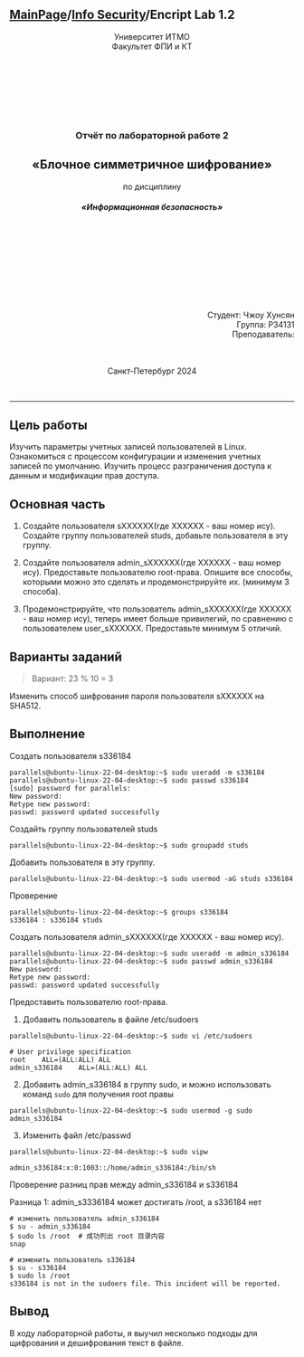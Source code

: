 <head>
  <script src="https://cdn.mathjax.org/mathjax/latest/MathJax.js?config=TeX-AMS-MML_HTMLorMML" type="text/javascript"></script>
  <script type="text/x-mathjax-config">
    MathJax.Hub.Config({
      tex2jax: {
      skipTags: ['script', 'noscript', 'style', 'textarea', 'pre'],
      inlineMath: [['$','$']]
      }
    });
  </script>
</head>

## [MainPage](../../../index.md)/[Info Security](../../README.md)/Encript Lab 1.2

<center>
<p>Университет ИТМО<br>Факультет ФПИ и КТ</p>
<br><br><br><br><br><br>
<h3>Отчёт по лабораторной работе 2</h3>
<h2>«Блочное симметричное шифрование»</h2>
по дисциплину
<h5>«Информационная безопасность»</h5>
</center>

<br><br><br><br><br><br><br><br>

<div align="right">Студент: Чжоу Хунсян</div>
<div align="right">Группа: P34131</div>
<div align="right">Преподаватель:</div>

<center>
<br><br>
<p>Санкт-Петербург 2024</p>
<br>
</center>

---

## Цель работы

Изучить параметры учетных записей пользователей в Linux. Ознакомиться с процессом конфигурации и изменения учетных записей по умолчанию. Изучить процесс разграничения доступа к данным и модификации прав доступа. 

## Основная часть

1. Создайте пользователя sXXXXXX(где XXXXXX - ваш номер ису). Создайте группу пользователей studs, добавьте пользователя в эту группу.

2. Создайте пользователя admin_sXXXXXX(где XXXXXX - ваш номер ису). Предоставьте пользователю root-права. Опишите все способы, которыми можно это сделать и продемонстрируйте их. (минимум 3 способа).

3. Продемонстрируйте, что пользователь admin_sXXXXXX(где XXXXXX - ваш номер ису), теперь имеет больше привилегий, по сравнению с пользователем user_sXXXXXX. Предоставьте минимум 5 отличий.

## Варианты заданий

> Вариант: 23 % 10 = 3

Изменить способ шифрования пароля пользователя sXXXXXX на SHA512.  

## Выполнение

Создать пользователя s336184

```
parallels@ubuntu-linux-22-04-desktop:~$ sudo useradd -m s336184
parallels@ubuntu-linux-22-04-desktop:~$ sudo passwd s336184
[sudo] password for parallels: 
New password: 
Retype new password: 
passwd: password updated successfully
```

Создайть группу пользователей studs

```
parallels@ubuntu-linux-22-04-desktop:~$ sudo groupadd studs
```

Добавить пользователя в эту группу.

```
parallels@ubuntu-linux-22-04-desktop:~$ sudo usermod -aG studs s336184
```

Проверение

```
parallels@ubuntu-linux-22-04-desktop:~$ groups s336184
s336184 : s336184 studs
```

Создать пользователя admin_sXXXXXX(где XXXXXX - ваш номер ису).

```
parallels@ubuntu-linux-22-04-desktop:~$ sudo useradd -m admin_s336184
parallels@ubuntu-linux-22-04-desktop:~$ sudo passwd admin_s336184 
New password: 
Retype new password: 
passwd: password updated successfully
```

Предоставить пользователю root-права.

1. Добавить пользователь в файле /etc/sudoers
```
parallels@ubuntu-linux-22-04-desktop:~$ sudo vi /etc/sudoers
```

```
# User privilege specification
root    ALL=(ALL:ALL) ALL
admin_s336184    ALL=(ALL:ALL) ALL
```

2. Добавить admin_s336184 в группу sudo, и можно использовать команд `sudo` для получения root правы
```
parallels@ubuntu-linux-22-04-desktop:~$ sudo usermod -g sudo admin_s336184
```

3. Изменить файл /etc/passwd

```
parallels@ubuntu-linux-22-04-desktop:~$ sudo vipw
```

```
admin_s336184:x:0:1003::/home/admin_s336184:/bin/sh
```

Проверение разниц прав между admin_s336184 и s336184

Разница 1: admin_s3336184 может достигать /root, а s336184 нет

```
# изменить пользователь admin_s336184
$ su - admin_s336184
$ sudo ls /root  # 成功列出 root 目录内容
snap

# изменить пользователь s336184
$ su - s336184
$ sudo ls /root
s336184 is not in the sudoers file. This incident will be reported.
```

## Вывод

В ходу лабораторной работы, я выучил несколько подходы для щифрования и дешифрования текст в файле.